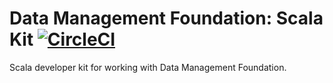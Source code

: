 # Data Management Foundation: Scala Kit [![CircleCI][circle-ci-status-label]][circle-ci-job]

Scala developer kit for working with Data Management Foundation.

[circle-ci-job]: https://circleci.com/gh/gig-foundation/dmf-scala-kit/tree/v0.0.x
[circle-ci-status-label]: https://circleci.com/gh/gig-foundation/dmf-scala-kit.svg?style=svg
